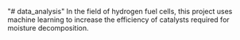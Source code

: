 "# data_analysis" 
In the field of hydrogen fuel cells, this project uses machine learning to increase the efficiency of catalysts required for moisture decomposition.